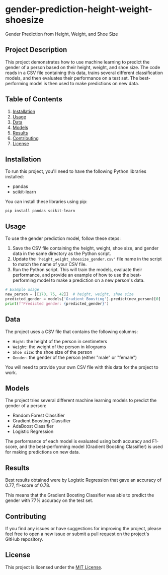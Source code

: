 # gender-prediction-height-weight-shoesize
Gender Prediction from Height, Weight, and Shoe Size

## Project Description
This project demonstrates how to use machine learning to predict the gender of a person based on their height, weight, and shoe size. The code reads in a CSV file containing this data, trains several different classification models, and then evaluates their performance on a test set. The best-performing model is then used to make predictions on new data.

## Table of Contents
1. [Installation](#installation)
2. [Usage](#usage)
3. [Data](#data)
4. [Models](#models)
5. [Results](#results)
6. [Contributing](#contributing)
7. [License](#license)

## Installation
To run this project, you'll need to have the following Python libraries installed:
- pandas
- scikit-learn

You can install these libraries using pip:

```
pip install pandas scikit-learn
```

## Usage
To use the gender prediction model, follow these steps:

1. Save the CSV file containing the height, weight, shoe size, and gender data in the same directory as the Python script.
2. Update the `'height_weight_shoesize_gender.csv'` file name in the script to match the name of your CSV file.
3. Run the Python script. This will train the models, evaluate their performance, and provide an example of how to use the best-performing model to make a prediction on a new person's data.

```python
# Example usage
new_person = [[170, 75, 42]]  # height, weight, shoe size
predicted_gender = models['Gradient Boosting'].predict(new_person)[0]
print(f"Predicted gender: {predicted_gender}")
```

## Data
The project uses a CSV file that contains the following columns:
- `Hight`: the height of the person in centimeters
- `Weight`: the weight of the person in kilograms
- `Shoe size`: the shoe size of the person
- `Gender`: the gender of the person (either "male" or "female")

You will need to provide your own CSV file with this data for the project to work.

## Models
The project tries several different machine learning models to predict the gender of a person:
- Random Forest Classifier
- Gradient Boosting Classifier
- AdaBoost Classifier
- Logistic Regression

The performance of each model is evaluated using both accuracy and F1-score, and the best-performing model (Gradient Boosting Classifier) is used for making predictions on new data.

## Results
Best results obtained were by Logistic Regression that gave an accuracy of 0.77, f1-score of 0.78.

This means that the Gradient Boosting Classifier was able to predict the gender with 77% accuracy on the test set.

## Contributing
If you find any issues or have suggestions for improving the project, please feel free to open a new issue or submit a pull request on the project's GitHub repository.

## License
This project is licensed under the [MIT License](LICENSE).
